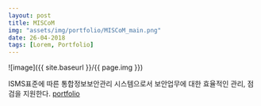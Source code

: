 ```yaml
---
layout: post
title: MISCoM
img: "assets/img/portfolio/MISCoM_main.png"
date: 26-04-2018
tags: [Lorem, Portfolio]
---
```


![image]({{ site.baseurl }}/{{ page.img }})

ISMS표준에 따른 통합정보보안관리 시스템으로서 보안업무에 대한 효율적인 관리, 점검을 지원한다.
[portfolio](https://github.com/IngChum/IngChum.github.io/blob/master/_portfolio/injun_portfolio.pdf)
